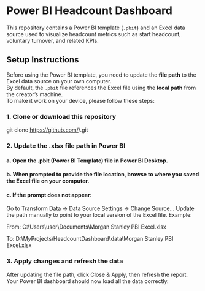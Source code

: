 # Power BI Headcount Dashboard

This repository contains a Power BI template (`.pbit`) and an Excel data source used to visualize headcount metrics such as start headcount, voluntary turnover, and related KPIs.

## Setup Instructions

Before using the Power BI template, you need to update the **file path** to the Excel data source on your own computer.  
By default, the `.pbit` file references the Excel file using the **local path** from the creator’s machine.  
To make it work on your device, please follow these steps:

### 1. Clone or download this repository
git clone https://github.com/<your-org-or-username>/<repo-name>.git
### 2. Update the .xlsx file path in Power BI
#### a. Open the .pbit (Power BI Template) file in Power BI Desktop.

#### b. When prompted to provide the file location, browse to where you saved the Excel file on your computer.

#### c. If the prompt does not appear:
Go to Transform Data → Data Source Settings → Change Source...
Update the path manually to point to your local version of the Excel file.
Example:

From:
C:\Users\user\Documents\Morgan Stanley PBI Excel.xlsx

To:
D:\MyProjects\HeadcountDashboard\data\Morgan Stanley PBI Excel.xlsx
### 3. Apply changes and refresh the data
After updating the file path, click Close & Apply, then refresh the report.
Your Power BI dashboard should now load all the data correctly.

